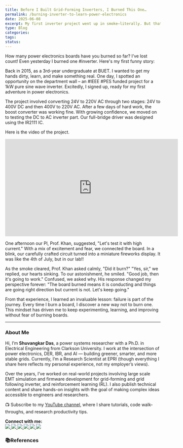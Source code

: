 ```yaml
---
title: Before I Built Grid-Forming Inverters, I Burned This One…
permalink: /burning-inverter-to-learn-power-electronics
date: 2025-06-08
excerpt: My first inverter project went up in smoke—literally. But that burnt board taught me the most valuable lesson in power electronics
type: Blog
categories: 
tags: 
status:
---
```

How many power electronics boards have you burned so far? I’ve lost count! Even yesterday I burned one #inverter. Here's my first funny story:

Back in 2015, as a 3rd-year undergraduate at BUET.  I wanted to get my hands dirty, learn, and make something real. One day, I spotted an opportunity on the department wall – an #IEEE #PES funded project for a 1kW pure sine wave inverter. Excitedly, I signed up, ready for my first adventure in power electronics.

The project involved converting 24V to 220V AC through two stages: 24V to 400V DC and then 400V to 220V AC. After a few days of hard work, the boost converter was working fine. With growing confidence, we moved on to testing the DC to AC inverter part. Our full-bridge driver was designed using the IR2111 IC.  

Here is the video of the project. 
<iframe width="560" height="315" src="https://www.youtube.com/embed/IFeKN-dwQoM" frameborder="0" allow="accelerometer; autoplay; clipboard-write; encrypted-media; gyroscope; picture-in-picture" allowfullscreen></iframe>


One afternoon our PI, Prof. Khan, suggested, "Let's test it with high current." With a mix of excitement and fear, we connected the board. In a blink, our carefully crafted circuit turned into a miniature fireworks display. It was like the 4th of July, but in our lab!!

As the smoke cleared, Prof. Khan asked calmly, "Did it burn?"
"Yes, sir," we replied, our hearts sinking.
To our astonishment, he smiled. "Good job, then it's going to work."
Confused, we asked why. His response changed my perspective forever: "The board burned means it is conducting and things are going right direction but current is not. Let's keep going."

From that experience, I learned an invaluable lesson: failure is part of the journey. Every time I burn a board, I discover a new way not to burn one. This mindset has driven me to keep experimenting, learning, and improving without fear of burning boards.



---
### About Me
Hi, I’m **Shuvangkar Das**, a power systems researcher with a Ph.D. in Electrical Engineering from Clarkson University. I work at the intersection of power electronics, DER, IBR, and AI — building greener, smarter, and more stable grids. Currently, I’m a Research Scientist at EPRI (though everything I share here reflects my personal experience, not my employer’s views).

Over the years, I’ve worked on real-world projects involving large scale EMT simulation and firmware development for  grid-forming and grid following inverter, and reinforcement learning  (RL). I also publish technical content and share hands-on insights with the goal of making complex ideas accessible to engineers and researchers.

📺 Subscribe to my [YouTube channel](https://www.youtube.com/@ShuvangkarDas), where I share tutorials, code walk-throughs, and research productivity tips.

<p><strong>Connect with me:<br></strong>
<a href="https://www.youtube.com/@ShuvangkarDas" target="_blank">
    <img src="https://img.shields.io/badge/YouTube-Subscribe-red?style=for-the-badge&logo=youtube">
  </a>
  <a href="https://www.linkedin.com/in/ShuvangkarDas" target="_blank">
    <img src="https://img.shields.io/badge/LinkedIn-Connect-blue?style=for-the-badge&logo=linkedin">
  </a>
  <a href="https://newsletter.shuvangkardas.com" target="_blank">
    <img src="https://img.shields.io/badge/Newsletter-Subscribe-blue?style=for-the-badge">
  </a>
  <a href="https://twitter.com/shuvangkar_das" target="_blank">
    <img src="https://img.shields.io/badge/Twitter-Follow-blue?style=for-the-badge&logo=twitter">
  </a>
  
  <a href="https://github.com/shuvangkardas" target="_blank">
    <img src="https://img.shields.io/badge/GitHub-Follow-black?style=for-the-badge&logo=github">
  </a>
  <a href="https://blog.shuvangkardas.com" target="_blank">
    <img src="https://img.shields.io/badge/Blog-Read-blueviolet?style=for-the-badge">
  </a>
  
</p>

### 📚References





